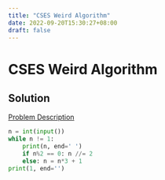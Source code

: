 ```yaml
---
title: "CSES Weird Algorithm"
date: 2022-09-20T15:30:27+08:00
draft: false
---
```


# CSES Weird Algorithm

## Solution

[Problem Description](https://cses.fi/problemset/task/1068)

```python
n = int(input())
while n != 1:
    print(n, end=' ')
    if n%2 == 0: n //= 2
    else: n = n*3 + 1
print(1, end='')
```
